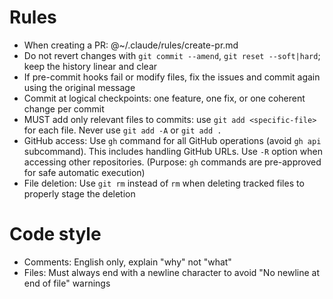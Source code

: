 # Rules

- When creating a PR: @~/.claude/rules/create-pr.md
- Do not revert changes with `git commit --amend`, `git reset --soft|hard`; keep the history linear and clear
- If pre-commit hooks fail or modify files, fix the issues and commit again using the original message
- Commit at logical checkpoints: one feature, one fix, or one coherent change per commit
- MUST add only relevant files to commits: use `git add <specific-file>` for each file. Never use `git add -A` or `git add .`
- GitHub access: Use `gh` command for all GitHub operations (avoid `gh api` subcommand). This includes handling GitHub URLs. Use `-R` option when accessing other repositories. (Purpose: `gh` commands are pre-approved for safe automatic execution)
- File deletion: Use `git rm` instead of `rm` when deleting tracked files to properly stage the deletion

# Code style

- Comments: English only, explain "why" not "what"
- Files: Must always end with a newline character to avoid "No newline at end of file" warnings
